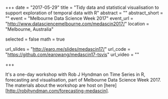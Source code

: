 +++
date = "2017-05-29"
title = "Tidy data and statistical visualisation to support exploration of temporal data with R"
abstract = ""
abstract_short = ""
event = "Melbourne Data Science Week 2017"
event_url = "http://www.datasciencemelbourne.com/medascin2017/"
location = "Melbourne, Australia"

selected = false
math = true

url_slides = "http://earo.me/slides/medascin17/"
url_code = "https://github.com/earowang/medascin17-tsvis"
url_video = ""

+++

It's a one-day workshop with Rob J Hyndman on Time Series in R, forecasting and visualisation, part of Melbourne Data Science Week 2017. The materials about the workshop are host on [here][http://robjhyndman.com/forecasting-medascin].
